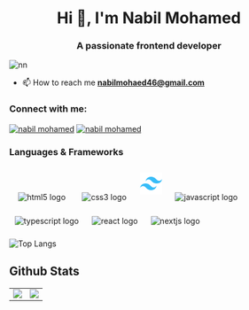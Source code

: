 



<h1 align="center">Hi 👋, I'm Nabil Mohamed</h1>
<h3 align="center">A passionate frontend developer</h3>

<p align="left"> <img src="https://komarev.com/ghpvc/?username=nn&label=Profile%20views&color=0e75b6&style=flat" alt="nn" /> </p>

- 📫 How to reach me **nabilmohaed46@gmail.com**

<h3 align="left">Connect with me:</h3>
<p align="left">
<a href="https://linkedin.com/in/nabil mohamed" target="blank"><img align="center" src="https://raw.githubusercontent.com/rahuldkjain/github-profile-readme-generator/master/src/images/icons/Social/linked-in-alt.svg" alt="nabil mohamed" height="30" width="40" /></a>
<a href="https://fb.com/nabil mohamed" target="blank"><img align="center" src="https://raw.githubusercontent.com/rahuldkjain/github-profile-readme-generator/master/src/images/icons/Social/facebook.svg" alt="nabil mohamed" height="30" width="40" /></a>
</p>

### Languages & Frameworks
<div align="left">
  <img src="https://cdn.jsdelivr.net/gh/devicons/devicon/icons/html5/html5-original.svg" height="30" alt="html5 logo" style="margin: 1rem; width: 40px; height: 40px;"/>
  <img src="https://cdn.jsdelivr.net/gh/devicons/devicon/icons/css3/css3-original.svg" height="30" alt="css3 logo" style="margin: 10px; width: 40px; height: 40px;"/>
  <img src="https://raw.githubusercontent.com/devicons/devicon/v2.16.0/icons/tailwindcss/tailwindcss-original.svg" height="30" alt="tailwindcss logo" style="margin: 10px; width: 40px; height: 40px;"/>
  <img src="https://cdn.jsdelivr.net/gh/devicons/devicon/icons/javascript/javascript-original.svg" height="30" alt="javascript logo" style="margin: 10px; width: 40px; height: 40px;"/>
  <img src="https://cdn.jsdelivr.net/gh/devicons/devicon/icons/typescript/typescript-original.svg" height="30" alt="typescript logo" style="margin: 10px; width: 40px; height: 40px;"/>
  <img src="https://cdn.jsdelivr.net/gh/devicons/devicon/icons/react/react-original.svg" height="30" alt="react logo" style="margin: 10px; width: 40px; height: 40px;"/>
  <img src="https://cdn.jsdelivr.net/gh/devicons/devicon/icons/nextjs/nextjs-original.svg" height="30" alt="nextjs logo" style="margin: 10px; width: 40px; height: 40px;"/>

</div>

  ![Top Langs](https://api.githubtrends.io/user/svg/N0ble-dev/langs?time_range=one_year&theme=dark)

## Github Stats  
<table><tr><td valign="top" width="50%">

<img src="https://github-readme-stats.vercel.app/api?username=N0ble-dev&show_icons=true&count_private=true&hide_border=true&theme=dark" align="left" style="width: 100%" />

</td><td valign="top" width="50%">

<img src="https://github-readme-stats.vercel.app/api/top-langs/?username=N0ble-dev&hide_border=true&layout=compact&theme=dark" align="left" style="width: 100%" />

</td></tr></table>  



